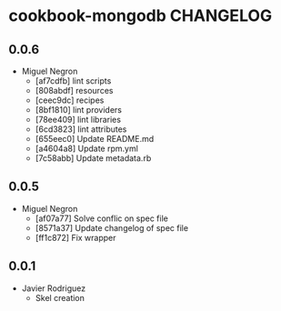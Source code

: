 cookbook-mongodb CHANGELOG
===============

## 0.0.6

  - Miguel Negron
    - [af7cdfb] lint scripts
    - [808abdf] resources
    - [ceec9dc] recipes
    - [8bf1810] lint providers
    - [78ee409] lint libraries
    - [6cd3823] lint attributes
    - [655eec0] Update README.md
    - [a4604a8] Update rpm.yml
    - [7c58abb] Update metadata.rb

## 0.0.5

  - Miguel Negron
    - [af07a77] Solve conflic on spec file
    - [8571a37] Update changelog of spec file
    - [ff1c872] Fix wrapper

## 0.0.1
  
  - Javier Rodriguez
    - Skel creation

